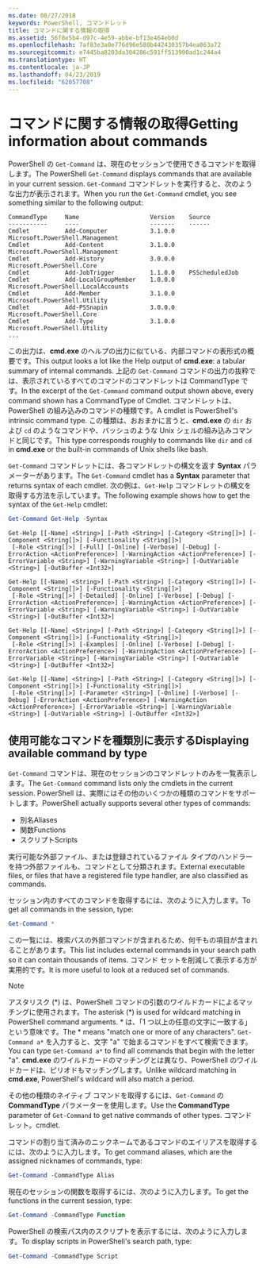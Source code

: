 ```yaml
---
ms.date: 08/27/2018
keywords: PowerShell, コマンドレット
title: コマンドに関する情報の取得
ms.assetid: 56f8e5b4-d97c-4e59-abbe-bf13e464eb0d
ms.openlocfilehash: 7af83e3a0e776d96e580b442430357b4ea063a72
ms.sourcegitcommit: e7445ba8203da304286c591ff513900ad1c244a4
ms.translationtype: HT
ms.contentlocale: ja-JP
ms.lasthandoff: 04/23/2019
ms.locfileid: "62057708"
---
```

# <a name="getting-information-about-commands"></a><span data-ttu-id="ed1e1-103">コマンドに関する情報の取得</span><span class="sxs-lookup"><span data-stu-id="ed1e1-103">Getting information about commands</span></span>

<span data-ttu-id="ed1e1-104">PowerShell の `Get-Command` は、現在のセッションで使用できるコマンドを取得します。</span><span class="sxs-lookup"><span data-stu-id="ed1e1-104">The PowerShell `Get-Command` displays commands that are available in your current session.</span></span>
<span data-ttu-id="ed1e1-105">`Get-Command` コマンドレットを実行すると、次のような出力が表示されます。</span><span class="sxs-lookup"><span data-stu-id="ed1e1-105">When you run the `Get-Command` cmdlet, you see something similar to the following output:</span></span>

```output
CommandType     Name                    Version    Source
-----------     ----                    -------    ------
Cmdlet          Add-Computer            3.1.0.0    Microsoft.PowerShell.Management
Cmdlet          Add-Content             3.1.0.0    Microsoft.PowerShell.Management
Cmdlet          Add-History             3.0.0.0    Microsoft.PowerShell.Core
Cmdlet          Add-JobTrigger          1.1.0.0    PSScheduledJob
Cmdlet          Add-LocalGroupMember    1.0.0.0    Microsoft.PowerShell.LocalAccounts
Cmdlet          Add-Member              3.1.0.0    Microsoft.PowerShell.Utility
Cmdlet          Add-PSSnapin            3.0.0.0    Microsoft.PowerShell.Core
Cmdlet          Add-Type                3.1.0.0    Microsoft.PowerShell.Utility
...
```

<span data-ttu-id="ed1e1-106">この出力は、**cmd.exe** のヘルプの出力に似ている、内部コマンドの表形式の概要です。</span><span class="sxs-lookup"><span data-stu-id="ed1e1-106">This output looks a lot like the Help output of **cmd.exe**: a tabular summary of internal commands.</span></span> <span data-ttu-id="ed1e1-107">上記の `Get-Command` コマンドの出力の抜粋では、表示されているすべてのコマンドのコマンドレットは CommandType です。</span><span class="sxs-lookup"><span data-stu-id="ed1e1-107">In the excerpt of the `Get-Command` command output shown above, every command shown has a CommandType of Cmdlet.</span></span> <span data-ttu-id="ed1e1-108">コマンドレットは、PowerShell の組み込みのコマンドの種類です。</span><span class="sxs-lookup"><span data-stu-id="ed1e1-108">A cmdlet is PowerShell's intrinsic command type.</span></span> <span data-ttu-id="ed1e1-109">この種類は、おおまかに言うと、**cmd.exe** の `dir` および `cd` のようなコマンドや、バッシュのような Unix シェルの組み込みコマンドと同じです。</span><span class="sxs-lookup"><span data-stu-id="ed1e1-109">This type corresponds roughly to commands like `dir` and `cd` in **cmd.exe** or the built-in commands of Unix shells like bash.</span></span>

<span data-ttu-id="ed1e1-110">`Get-Command` コマンドレットには、各コマンドレットの構文を返す **Syntax** パラメーターがあります。</span><span class="sxs-lookup"><span data-stu-id="ed1e1-110">The `Get-Command` cmdlet has a **Syntax** parameter that returns syntax of each cmdlet.</span></span> <span data-ttu-id="ed1e1-111">次の例は、`Get-Help` コマンドレットの構文を取得する方法を示しています。</span><span class="sxs-lookup"><span data-stu-id="ed1e1-111">The following example shows how to get the syntax of the `Get-Help` cmdlet:</span></span>

```powershell
Get-Command Get-Help -Syntax
```

```output
Get-Help [[-Name] <String>] [-Path <String>] [-Category <String[]>] [-Component <String[]>] [-Functionality <String[]>]
 [-Role <String[]>] [-Full] [-Online] [-Verbose] [-Debug] [-ErrorAction <ActionPreference>] [-WarningAction <ActionPreference>] [-ErrorVariable <String>] [-WarningVariable <String>] [-OutVariable <String>] [-OutBuffer <Int32>]

Get-Help [[-Name] <String>] [-Path <String>] [-Category <String[]>] [-Component <String[]>] [-Functionality <String[]>]
 [-Role <String[]>] [-Detailed] [-Online] [-Verbose] [-Debug] [-ErrorAction <ActionPreference>] [-WarningAction <ActionPreference>] [-ErrorVariable <String>] [-WarningVariable <String>] [-OutVariable <String>] [-OutBuffer <Int32>]

Get-Help [[-Name] <String>] [-Path <String>] [-Category <String[]>] [-Component <String[]>] [-Functionality <String[]>]
 [-Role <String[]>] [-Examples] [-Online] [-Verbose] [-Debug] [-ErrorAction <ActionPreference>] [-WarningAction <ActionPreference>] [-ErrorVariable <String>] [-WarningVariable <String>] [-OutVariable <String>] [-OutBuffer <Int32>]

Get-Help [[-Name] <String>] [-Path <String>] [-Category <String[]>] [-Component <String[]>] [-Functionality <String[]>]
 [-Role <String[]>] [-Parameter <String>] [-Online] [-Verbose] [-Debug] [-ErrorAction <ActionPreference>] [-WarningAction <ActionPreference>] [-ErrorVariable <String>] [-WarningVariable <String>] [-OutVariable <String>] [-OutBuffer <Int32>]
```

## <a name="displaying-available-command-by-type"></a><span data-ttu-id="ed1e1-112">使用可能なコマンドを種類別に表示する</span><span class="sxs-lookup"><span data-stu-id="ed1e1-112">Displaying available command by type</span></span>

<span data-ttu-id="ed1e1-113">`Get-Command` コマンドは、現在のセッションのコマンドレットのみを一覧表示します。</span><span class="sxs-lookup"><span data-stu-id="ed1e1-113">The `Get-Command` command lists only the cmdlets in the current session.</span></span> <span data-ttu-id="ed1e1-114">PowerShell は、実際にはその他のいくつかの種類のコマンドをサポートします。</span><span class="sxs-lookup"><span data-stu-id="ed1e1-114">PowerShell actually supports several other types of commands:</span></span>

- <span data-ttu-id="ed1e1-115">別名</span><span class="sxs-lookup"><span data-stu-id="ed1e1-115">Aliases</span></span>
- <span data-ttu-id="ed1e1-116">関数</span><span class="sxs-lookup"><span data-stu-id="ed1e1-116">Functions</span></span>
- <span data-ttu-id="ed1e1-117">スクリプト</span><span class="sxs-lookup"><span data-stu-id="ed1e1-117">Scripts</span></span>

<span data-ttu-id="ed1e1-118">実行可能な外部ファイル、または登録されているファイル タイプのハンドラーを持つ外部ファイルも、コマンドとして分類されます。</span><span class="sxs-lookup"><span data-stu-id="ed1e1-118">External executable files, or files that have a registered file type handler, are also classified as commands.</span></span>

<span data-ttu-id="ed1e1-119">セッション内のすべてのコマンドを取得するには、次のように入力します。</span><span class="sxs-lookup"><span data-stu-id="ed1e1-119">To get all commands in the session, type:</span></span>

```powershell
Get-Command *
```

<span data-ttu-id="ed1e1-120">この一覧には、検索パスの外部コマンドが含まれるため、何千もの項目が含まれることがあります。</span><span class="sxs-lookup"><span data-stu-id="ed1e1-120">This list includes external commands in your search path so it can contain thousands of items.</span></span>
<span data-ttu-id="ed1e1-121">コマンド セットを削減して表示する方が実用的です。</span><span class="sxs-lookup"><span data-stu-id="ed1e1-121">It is more useful to look at a reduced set of commands.</span></span>

> [!NOTE]
> <span data-ttu-id="ed1e1-122">アスタリスク (\*) は、PowerShell コマンドの引数のワイルドカードによるマッチングに使用されます。</span><span class="sxs-lookup"><span data-stu-id="ed1e1-122">The asterisk (\*) is used for wildcard matching in PowerShell command arguments.</span></span> <span data-ttu-id="ed1e1-123">\* は、「1 つ以上の任意の文字に一致する」という意味です。</span><span class="sxs-lookup"><span data-stu-id="ed1e1-123">The \* means "match one or more of any characters".</span></span> <span data-ttu-id="ed1e1-124">`Get-Command a*` を入力すると、文字 "a" で始まるコマンドをすべて検索できます。</span><span class="sxs-lookup"><span data-stu-id="ed1e1-124">You can type `Get-Command a*` to find all commands that begin with the letter "a".</span></span> <span data-ttu-id="ed1e1-125">**cmd.exe** のワイルドカードのマッチングとは異なり、PowerShell のワイルドカードは、ピリオドもマッチングします。</span><span class="sxs-lookup"><span data-stu-id="ed1e1-125">Unlike wildcard matching in **cmd.exe**, PowerShell's wildcard will also match a period.</span></span>

<span data-ttu-id="ed1e1-126">その他の種類のネイティブ コマンドを取得するには、`Get-Command` の **CommandType** パラメーターを使用します。</span><span class="sxs-lookup"><span data-stu-id="ed1e1-126">Use the **CommandType** parameter of `Get-Command` to get native commands of other types.</span></span>
<span data-ttu-id="ed1e1-127">コマンドレット。</span><span class="sxs-lookup"><span data-stu-id="ed1e1-127">cmdlet.</span></span>

<span data-ttu-id="ed1e1-128">コマンドの割り当て済みのニックネームであるコマンドのエイリアスを取得するには、次のように入力します。</span><span class="sxs-lookup"><span data-stu-id="ed1e1-128">To get command aliases, which are the assigned nicknames of commands, type:</span></span>

```powershell
Get-Command -CommandType Alias
```

<span data-ttu-id="ed1e1-129">現在のセッションの関数を取得するには、次のように入力します。</span><span class="sxs-lookup"><span data-stu-id="ed1e1-129">To get the functions in the current session, type:</span></span>

```powershell
Get-Command -CommandType Function
```

<span data-ttu-id="ed1e1-130">PowerShell の検索パス内のスクリプトを表示するには、次のように入力します。</span><span class="sxs-lookup"><span data-stu-id="ed1e1-130">To display scripts in PowerShell's search path, type:</span></span>

```powershell
Get-Command -CommandType Script
```